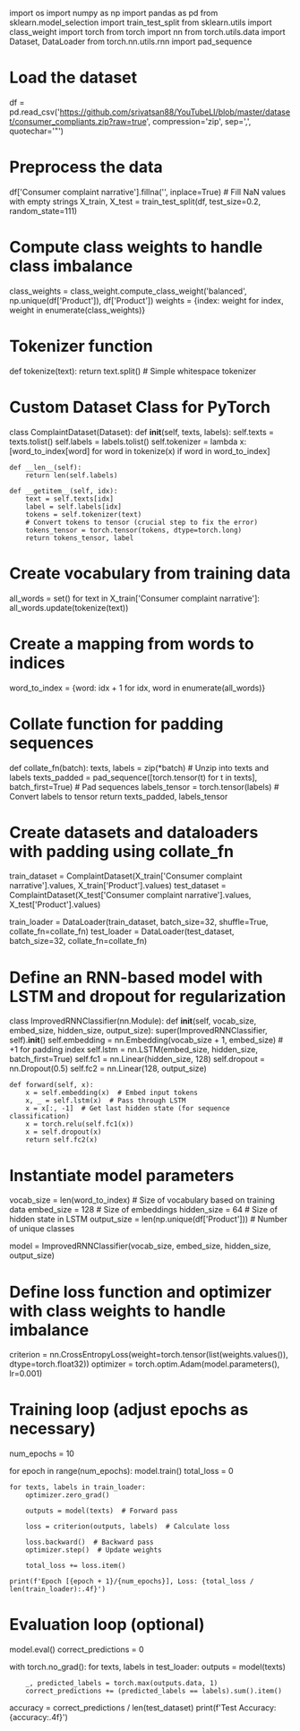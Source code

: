import os
import numpy as np
import pandas as pd
from sklearn.model_selection import train_test_split
from sklearn.utils import class_weight
import torch
from torch import nn
from torch.utils.data import Dataset, DataLoader
from torch.nn.utils.rnn import pad_sequence

# Load the dataset
df = pd.read_csv('https://github.com/srivatsan88/YouTubeLI/blob/master/dataset/consumer_compliants.zip?raw=true', compression='zip', sep=',', quotechar='"')

# Preprocess the data
df['Consumer complaint narrative'].fillna('', inplace=True)  # Fill NaN values with empty strings
X_train, X_test = train_test_split(df, test_size=0.2, random_state=111)

# Compute class weights to handle class imbalance
class_weights = class_weight.compute_class_weight('balanced', np.unique(df['Product']), df['Product'])
weights = {index: weight for index, weight in enumerate(class_weights)}

# Tokenizer function
def tokenize(text):
    return text.split()  # Simple whitespace tokenizer

# Custom Dataset Class for PyTorch
class ComplaintDataset(Dataset):
    def __init__(self, texts, labels):
        self.texts = texts.tolist()
        self.labels = labels.tolist()
        self.tokenizer = lambda x: [word_to_index[word] for word in tokenize(x) if word in word_to_index]

    def __len__(self):
        return len(self.labels)

    def __getitem__(self, idx):
        text = self.texts[idx]
        label = self.labels[idx]
        tokens = self.tokenizer(text)
        # Convert tokens to tensor (crucial step to fix the error)
        tokens_tensor = torch.tensor(tokens, dtype=torch.long)
        return tokens_tensor, label

# Create vocabulary from training data
all_words = set()
for text in X_train['Consumer complaint narrative']:
    all_words.update(tokenize(text))

# Create a mapping from words to indices
word_to_index = {word: idx + 1 for idx, word in enumerate(all_words)}  

# Collate function for padding sequences
def collate_fn(batch):
    texts, labels = zip(*batch)  # Unzip into texts and labels
    texts_padded = pad_sequence([torch.tensor(t) for t in texts], batch_first=True)  # Pad sequences
    labels_tensor = torch.tensor(labels)  # Convert labels to tensor
    return texts_padded, labels_tensor

# Create datasets and dataloaders with padding using collate_fn
train_dataset = ComplaintDataset(X_train['Consumer complaint narrative'].values, X_train['Product'].values)
test_dataset = ComplaintDataset(X_test['Consumer complaint narrative'].values, X_test['Product'].values)

train_loader = DataLoader(train_dataset, batch_size=32, shuffle=True, collate_fn=collate_fn)
test_loader = DataLoader(test_dataset, batch_size=32, collate_fn=collate_fn)

# Define an RNN-based model with LSTM and dropout for regularization
class ImprovedRNNClassifier(nn.Module):
    def __init__(self, vocab_size, embed_size, hidden_size, output_size):
        super(ImprovedRNNClassifier, self).__init__()
        self.embedding = nn.Embedding(vocab_size + 1, embed_size)  # +1 for padding index
        self.lstm = nn.LSTM(embed_size, hidden_size, batch_first=True)
        self.fc1 = nn.Linear(hidden_size, 128)
        self.dropout = nn.Dropout(0.5)
        self.fc2 = nn.Linear(128, output_size)

    def forward(self, x):
        x = self.embedding(x)  # Embed input tokens
        x, _ = self.lstm(x)  # Pass through LSTM
        x = x[:, -1]  # Get last hidden state (for sequence classification)
        x = torch.relu(self.fc1(x))
        x = self.dropout(x)
        return self.fc2(x)

# Instantiate model parameters
vocab_size = len(word_to_index)  # Size of vocabulary based on training data
embed_size = 128   # Size of embeddings
hidden_size = 64   # Size of hidden state in LSTM
output_size = len(np.unique(df['Product']))  # Number of unique classes

model = ImprovedRNNClassifier(vocab_size, embed_size, hidden_size, output_size)

# Define loss function and optimizer with class weights to handle imbalance
criterion = nn.CrossEntropyLoss(weight=torch.tensor(list(weights.values()), dtype=torch.float32))
optimizer = torch.optim.Adam(model.parameters(), lr=0.001)

# Training loop (adjust epochs as necessary)
num_epochs = 10

for epoch in range(num_epochs):
    model.train()
    total_loss = 0
    
    for texts, labels in train_loader:
        optimizer.zero_grad()
        
        outputs = model(texts)  # Forward pass
        
        loss = criterion(outputs, labels)  # Calculate loss
        
        loss.backward()  # Backward pass
        optimizer.step()  # Update weights
        
        total_loss += loss.item()

    print(f'Epoch [{epoch + 1}/{num_epochs}], Loss: {total_loss / len(train_loader):.4f}')

# Evaluation loop (optional)
model.eval()
correct_predictions = 0

with torch.no_grad():
    for texts, labels in test_loader:
        outputs = model(texts)
        
        _, predicted_labels = torch.max(outputs.data, 1)
        correct_predictions += (predicted_labels == labels).sum().item()

accuracy = correct_predictions / len(test_dataset)
print(f'Test Accuracy: {accuracy:.4f}')
